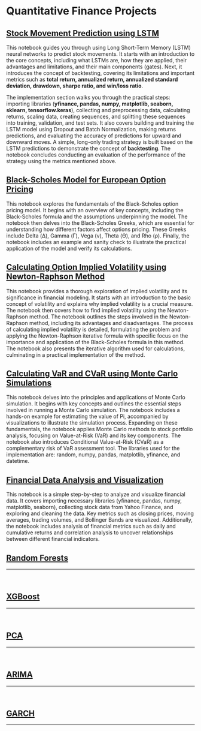 # Quantitative Finance Projects

## [Stock Movement Prediction using LSTM](https://colab.research.google.com/drive/1H_Dn58foWjGl6U-fi8yoTpL3z3clVI9R?usp=sharing)
This notebook guides you through using Long Short-Term Memory (LSTM) neural networks to predict stock movements. It starts with an introduction to the core concepts, including what LSTMs are, how they are applied, their advantages and limitations, and their main components (gates). Next, it introduces the concept of backtesting, covering its limitations and important metrics such as **total return, annualized return, annualized standard deviation, drawdown, sharpe ratio, and win/loss ratio**. 

The implementation section walks you through the practical steps: importing libraries (**yfinance, pandas, numpy, matplotlib, seaborn, sklearn, tensorflow.keras**), collecting and preprocessing data, calculating returns, scaling data, creating sequences, and splitting these sequences into training, validation, and test sets. It also covers building and training the LSTM model using Dropout and Batch Normalization, making returns predictions, and evaluating the accuracy of predictions for upward and downward moves. A simple, long-only trading strategy is built based on the LSTM predictions to demonstrate the concept of **backtesting**. The notebook concludes conducting an evaluation of the performance of the strategy using the metrics mentioned above.
<br>

## [Black-Scholes Model for European Option Pricing](https://colab.research.google.com/drive/1a580QGd6wzIviVfXvYnLDacntJ5-V-uc?usp=sharing)
This notebook explores the fundamentals of the Black-Scholes option pricing model. It begins with an overview of key concepts, including the Black-Scholes formula and the assumptions underpinning the model. The notebook then delves into the Black-Scholes Greeks, which are essential for understanding how different factors affect options pricing. These Greeks include Delta (Δ), Gamma (Γ), Vega (ν), Theta (Θ), and Rho (ρ). Finally, the notebook includes an example and sanity check to illustrate the practical application of the model and verify its calculations.
<br>

## [Calculating Option Implied Volatility using Newton-Raphson Method](https://colab.research.google.com/drive/17bx4AO06UQs0qWrbYsx2LouKfNs_V_ek?usp=sharing)
This notebook provides a thorough exploration of implied volatility and its significance in financial modeling. It starts with an introduction to the basic concept of volatility and explains why implied volatility is a crucial measure. The notebook then covers how to find implied volatility using the Newton-Raphson method. The notebook outlines the steps involved in the Newton-Raphson method, including its advantages and disadvantages. The process of calculating implied volatility is detailed, formulating the problem and applying the Newton-Raphson iterative formula with specific focus on the importance and application of the Black-Scholes formula in this method. The notebook also presents the iterative algorithm used for calculations, culminating in a practical implementation of the method.
<br>

## [Calculating VaR and CVaR using Monte Carlo Simulations](https://colab.research.google.com/drive/1aBb-kQydSxyHwIVK63dFNDraU9WALMTN?usp=sharing) 
This notebook delves into the principles and applications of Monte Carlo simulation. It begins with key concepts and outlines the essential steps involved in running a Monte Carlo simulation. The notebook includes a hands-on example for estimating the value of Pi, accompanied by visualizations to illustrate the simulation process. Expanding on these fundamentals, the notebook applies Monte Carlo methods to stock portfolio analysis, focusing on Value-at-Risk (VaR) and its key components. The notebook also introduces Conditional Value-at-Risk (CVaR) as a complementary risk of VaR assessment tool. The libraries used for the implementation are: random, numpy, pandas, matplotlib, yfinance, and datetime.
<br>

## [Financial Data Analysis and Visualization](https://colab.research.google.com/drive/1JYAsR-_XC_9HAg7yOc9LiiVl9a07-zYQ?usp=sharing)
This notebook is a simple step-by-step to analyze and visualize financial data. It covers importing necessary libraries (yfinance, pandas, numpy, matplotlib, seaborn), collecting stock data from Yahoo Finance, and exploring and cleaning the data. Key metrics such as closing prices, moving averages, trading volumes, and Bollinger Bands are visualized. Additionally, the notebook includes analysis of financial metrics such as daily and cumulative returns and correlation analysis to uncover relationships between different financial indicators.
<br>

## [Random Forests]()
---
<br>

## [XGBoost]()
---
<br>

## [PCA]()
---
<br>

## [ARIMA]()
---
<br>

## [GARCH]()
---
<br>

